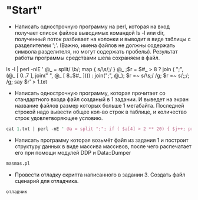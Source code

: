 "Start"
=========================
* Написать однострочную программу на perl, которая на вход получает список
файлов выводимых командой ls -l или dir, полученный поток разбивает на
колонки и выводит в виде таблицы с разделителем ';'. (Важно, имена файлов
не должны содержать символа разделителя, но могут содержать пробелы).
Результат работы программы средствами шела сохраняем в файл.

ls -l | perl -nlE ' @_ = split/ \b/; map { s/\s/;/ } @_ ;$r =  $#_ > 8 ? 
join ( ";", (@_ [ 0..7 ], join(" ", @_ [ 8..$#_ ]))) : join(";", @_); 
$r =~ s/\s;/  /g; $r =~ s/;;/; /g; say $r' > 1.txt

* Написать однострочную программу, которая прочитает со стандартного
входа файл созданый в 1 задании. И выведет на экран название файлов
размер которых больше 1 мегабайта. Последней строкой надо вывести
общее кол-во строк в таблице, и количество строк удовлетворяющее
условию.
```perl
cat 1.txt | perl -nE ' @a = split ";"; if ( $a[4] > 2 ** 20) { $j++; print $a[8] } }{say "$. $j" ' 
```
* Написать программу которая возьмёт файл из задания 1 и построит
структуру данных в виде массива массивов, после чего распечатает его при
помощи модулей DDP и Data::Dumper
```perl
masmas.pl
```
* Провести отладку скрипта написанного в задании 3. Создать файл сценарий
для отладчика.
```perl
отладчик
```
